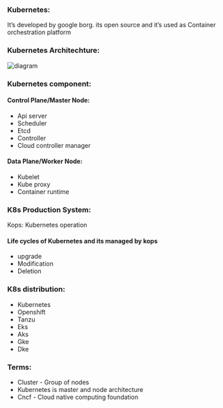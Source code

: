 ### Kubernetes:
It’s developed by google borg. its open source and it’s used as Container orchestration platform 

### Kubernetes Architechture:
![diagram](https://miro.medium.com/v2/resize:fit:5756/1*t2kujM8JnnAU1EmJkBX-QQ.png)
### Kubernetes component:
#### Control Plane/Master Node:
- Api server
- Scheduler
- Etcd
- Controller 
- Cloud controller manager 

#### Data Plane/Worker Node:
- Kubelet
- Kube proxy
- Container runtime 

### K8s Production System:
Kops: Kubernetes operation 
#### Life cycles of Kubernetes and its managed by kops 
- upgrade 
- Modification 
- Deletion

### K8s distribution:
- Kubernetes 
- Openshift
- Tanzu
- Eks
- Aks
- Gke
- Dke

### Terms:
- Cluster - Group of nodes
- Kubernetes is master and node architecture 
- Cncf - Cloud native computing foundation 
